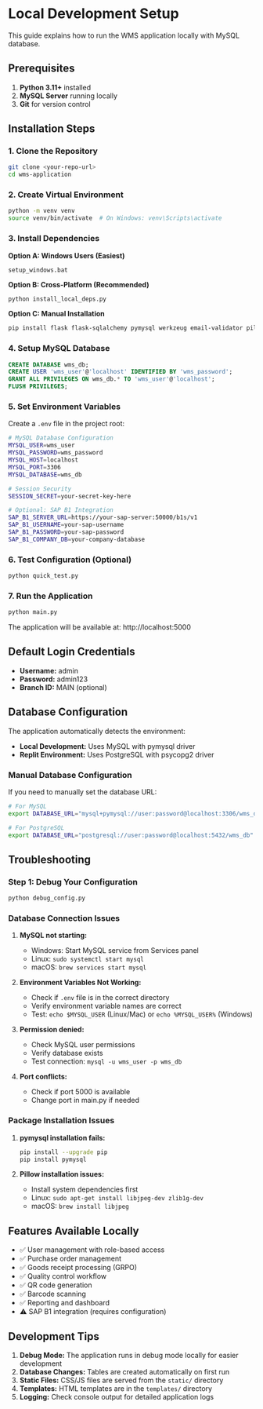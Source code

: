 # Local Development Setup

This guide explains how to run the WMS application locally with MySQL database.

## Prerequisites

1. **Python 3.11+** installed
2. **MySQL Server** running locally
3. **Git** for version control

## Installation Steps

### 1. Clone the Repository
```bash
git clone <your-repo-url>
cd wms-application
```

### 2. Create Virtual Environment
```bash
python -m venv venv
source venv/bin/activate  # On Windows: venv\Scripts\activate
```

### 3. Install Dependencies

**Option A: Windows Users (Easiest)**
```batch
setup_windows.bat
```

**Option B: Cross-Platform (Recommended)**
```bash
python install_local_deps.py
```

**Option C: Manual Installation**
```bash
pip install flask flask-sqlalchemy pymysql werkzeug email-validator pillow pyjwt qrcode requests sqlalchemy gunicorn
```

### 4. Setup MySQL Database
```sql
CREATE DATABASE wms_db;
CREATE USER 'wms_user'@'localhost' IDENTIFIED BY 'wms_password';
GRANT ALL PRIVILEGES ON wms_db.* TO 'wms_user'@'localhost';
FLUSH PRIVILEGES;
```

### 5. Set Environment Variables

Create a `.env` file in the project root:
```bash
# MySQL Database Configuration
MYSQL_USER=wms_user
MYSQL_PASSWORD=wms_password
MYSQL_HOST=localhost
MYSQL_PORT=3306
MYSQL_DATABASE=wms_db

# Session Security
SESSION_SECRET=your-secret-key-here

# Optional: SAP B1 Integration
SAP_B1_SERVER_URL=https://your-sap-server:50000/b1s/v1
SAP_B1_USERNAME=your-sap-username
SAP_B1_PASSWORD=your-sap-password
SAP_B1_COMPANY_DB=your-company-database
```

### 6. Test Configuration (Optional)
```bash
python quick_test.py
```

### 7. Run the Application
```bash
python main.py
```

The application will be available at: http://localhost:5000

## Default Login Credentials

- **Username:** admin
- **Password:** admin123
- **Branch ID:** MAIN (optional)

## Database Configuration

The application automatically detects the environment:

- **Local Development:** Uses MySQL with pymysql driver
- **Replit Environment:** Uses PostgreSQL with psycopg2 driver

### Manual Database Configuration

If you need to manually set the database URL:

```bash
# For MySQL
export DATABASE_URL="mysql+pymysql://user:password@localhost:3306/wms_db"

# For PostgreSQL
export DATABASE_URL="postgresql://user:password@localhost:5432/wms_db"
```

## Troubleshooting

### Step 1: Debug Your Configuration
```bash
python debug_config.py
```

### Database Connection Issues

1. **MySQL not starting:**
   - Windows: Start MySQL service from Services panel
   - Linux: `sudo systemctl start mysql`
   - macOS: `brew services start mysql`

2. **Environment Variables Not Working:**
   - Check if `.env` file is in the correct directory
   - Verify environment variable names are correct
   - Test: `echo $MYSQL_USER` (Linux/Mac) or `echo %MYSQL_USER%` (Windows)

3. **Permission denied:**
   - Check MySQL user permissions
   - Verify database exists
   - Test connection: `mysql -u wms_user -p wms_db`

4. **Port conflicts:**
   - Check if port 5000 is available
   - Change port in main.py if needed

### Package Installation Issues

1. **pymysql installation fails:**
   ```bash
   pip install --upgrade pip
   pip install pymysql
   ```

2. **Pillow installation issues:**
   - Install system dependencies first
   - Linux: `sudo apt-get install libjpeg-dev zlib1g-dev`
   - macOS: `brew install libjpeg`

## Features Available Locally

- ✅ User management with role-based access
- ✅ Purchase order management
- ✅ Goods receipt processing (GRPO)
- ✅ Quality control workflow
- ✅ QR code generation
- ✅ Barcode scanning
- ✅ Reporting and dashboard
- ⚠️ SAP B1 integration (requires configuration)

## Development Tips

1. **Debug Mode:** The application runs in debug mode locally for easier development
2. **Database Changes:** Tables are created automatically on first run
3. **Static Files:** CSS/JS files are served from the `static/` directory
4. **Templates:** HTML templates are in the `templates/` directory
5. **Logging:** Check console output for detailed application logs